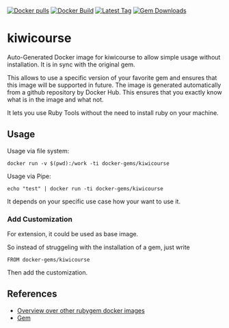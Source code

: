 [![Docker pulls](https://img.shields.io/docker/pulls/rubygem/kiwicourse.svg)](https://hub.docker.com/r/rubygem/kiwicourse/)
[![Docker Build](https://img.shields.io/docker/automated/rubygem/kiwicourse.svg)](https://hub.docker.com/r/rubygem/kiwicourse/)
[![Latest Tag](https://img.shields.io/github/tag/docker-rubygem/kiwicourse.svg)](https://hub.docker.com/r/rubygem/kiwicourse/)
[![Gem Downloads](https://img.shields.io/gem/dt/kiwicourse.svg)](https://rubygems.org/gems/kiwicourse/)
# kiwicourse

Auto-Generated Docker image for kiwicourse to allow simple usage without installation.
It is in sync with the original gem.

This allows to use a specific version of your favorite gem and ensures that this image will be supported in future.
The image is generated automatically from a github repository by Docker Hub.
This ensures that you exactly know what is in the image and what not.

It lets you use Ruby Tools without the need to install ruby on your machine.

## Usage

Usage via file system:

`docker run -v $(pwd):/work -ti docker-gems/kiwicourse`

Usage via Pipe:

`echo "test" | docker run -ti docker-gems/kiwicourse`

It depends on your specific use case how your want to use it.

### Add Customization

For extension, it could be used as base image.

So instead of struggeling with the installation of a gem, just write

`FROM docker-gems/kiwicourse`

Then add the customization.

## References

 - [Overview over other rubygem docker images](https://github.com/thinkbot/docker-rubygem)
 - [Gem](https://rubygems.org/gems/kiwicourse/)
